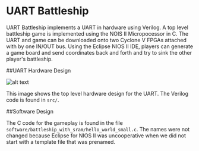 # UART Battleship

UART Battleship implements a UART in hardware using Verilog. A top level battleship game is implemented using the NOIS II Micropocessor in C. The UART and game can be downloaded onto two Cyclone V FPGAs attached with by one IN/OUT bus. Using the Eclipse NIOS II IDE, players can generate a game board and send coordinates back and forth and try to sink the other player's battleship.

##UART Hardware Design

![alt text](https://github.com/Katieneff/UART-Battleship/blob/master/hardware.png "Hardware Design for UART")

This image shows the top level hardware design for the UART. The Verilog code is found in ```src/```.

##Software Design

The C code for the gameplay is found in the file ```software/battleship_with_sram/hello_world_small.c```. The names were not changed because Eclipse for NIOS II was uncooperative when we did not start with a template file that was prenamed.
